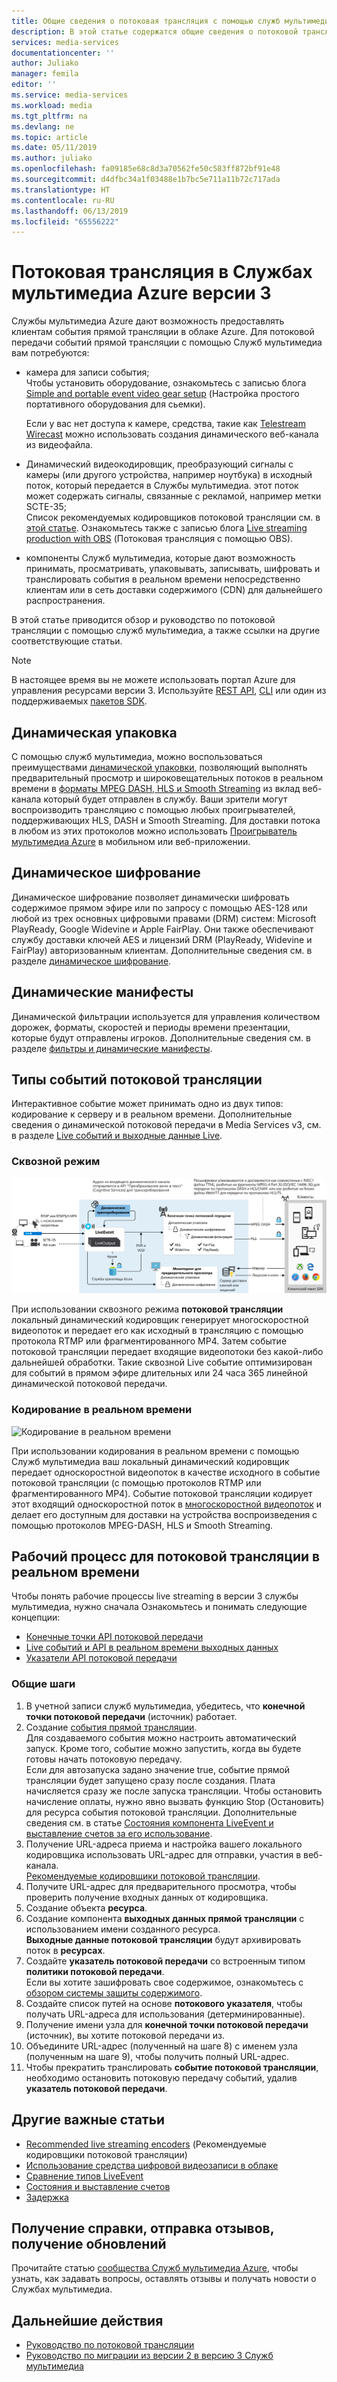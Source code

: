 ```yaml
---
title: Общие сведения о потоковая трансляция с помощью служб мультимедиа Azure v3 | Документация Майкрософт
description: В этой статье содержатся общие сведения о потоковой трансляции в реальном времени с использованием Служб мультимедиа Azure версии 3.
services: media-services
documentationcenter: ''
author: Juliako
manager: femila
editor: ''
ms.service: media-services
ms.workload: media
ms.tgt_pltfrm: na
ms.devlang: ne
ms.topic: article
ms.date: 05/11/2019
ms.author: juliako
ms.openlocfilehash: fa09185e68c8d3a70562fe50c583ff872bf91e48
ms.sourcegitcommit: d4dfbc34a1f03488e1b7bc5e711a11b72c717ada
ms.translationtype: HT
ms.contentlocale: ru-RU
ms.lasthandoff: 06/13/2019
ms.locfileid: "65556222"
---
```

# <a name="live-streaming-with-azure-media-services-v3"></a>Потоковая трансляция в Службах мультимедиа Azure версии 3

Службы мультимедиа Azure дают возможность предоставлять клиентам события прямой трансляции в облаке Azure. Для потоковой передачи событий прямой трансляции с помощью Служб мультимедиа вам потребуются:  

- камера для записи события;<br/>Чтобы установить оборудование, ознакомьтесь с записью блога [Simple and portable event video gear setup]( https://link.medium.com/KNTtiN6IeT) (Настройка простого портативного оборудования для сьемки).

    Если у вас нет доступа к камере, средства, такие как [Telestream Wirecast](https://www.telestream.net/wirecast/overview.htm) можно использовать создания динамического веб-канала из видеофайла.
- Динамический видеокодировщик, преобразующий сигналы с камеры (или другого устройства, например ноутбука) в исходный поток, который передается в Службы мультимедиа. этот поток может содержать сигналы, связанные с рекламой, например метки SCTE-35;<br/>Список рекомендуемых кодировщиков потоковой трансляции см. в [этой статье](recommended-on-premises-live-encoders.md). Ознакомьтесь также с записью блога [Live streaming production with OBS](https://link.medium.com/ttuwHpaJeT) (Потоковая трансляция с помощью OBS).
- компоненты Служб мультимедиа, которые дают возможность принимать, просматривать, упаковывать, записывать, шифровать и транслировать события в реальном времени непосредственно клиентам или в сеть доставки содержимого (CDN) для дальнейшего распространения.

В этой статье приводится обзор и руководство по потоковой трансляции с помощью служб мультимедиа, а также ссылки на другие соответствующие статьи.

> [!NOTE]
> В настоящее время вы не можете использовать портал Azure для управления ресурсами версии 3. Используйте [REST API](https://aka.ms/ams-v3-rest-ref), [CLI](https://aka.ms/ams-v3-cli-ref) или один из поддерживаемых [пакетов SDK](media-services-apis-overview.md#sdks).

## <a name="dynamic-packaging"></a>Динамическая упаковка

С помощью служб мультимедиа, можно воспользоваться преимуществами [динамической упаковки](dynamic-packaging-overview.md), позволяющий выполнять предварительный просмотр и широковещательных потоков в реальном времени в [форматы MPEG DASH, HLS и Smooth Streaming](https://en.wikipedia.org/wiki/Adaptive_bitrate_streaming) из вклад веб-канала который будет отправлен в службу. Ваши зрители могут воспроизводить трансляцию с помощью любых проигрывателей, поддерживающих HLS, DASH и Smooth Streaming. Для доставки потока в любом из этих протоколов можно использовать [Проигрыватель мультимедиа Azure](https://amp.azure.net/libs/amp/latest/docs/index.html) в мобильном или веб-приложении.

## <a name="dynamic-encryption"></a>Динамическое шифрование

Динамическое шифрование позволяет динамически шифровать содержимое прямом эфире или по запросу с помощью AES-128 или любой из трех основных цифровыми правами (DRM) систем: Microsoft PlayReady, Google Widevine и Apple FairPlay. Они также обеспечивают службу доставки ключей AES и лицензий DRM (PlayReady, Widevine и FairPlay) авторизованным клиентам. Дополнительные сведения см. в разделе [динамическое шифрование](content-protection-overview.md).

## <a name="dynamic-manifest"></a>Динамические манифесты

Динамической фильтрации используется для управления количеством дорожек, форматы, скоростей и периоды времени презентации, которые будут отправлены игроков. Дополнительные сведения см. в разделе [фильтры и динамические манифесты](filters-dynamic-manifest-overview.md).

## <a name="live-event-types"></a>Типы событий потоковой трансляции

Интерактивное событие может принимать одно из двух типов: кодирование к серверу и в реальном времени. Дополнительные сведения о динамической потоковой передачи в Media Services v3, см. в разделе [Live событий и выходные данные Live](live-events-outputs-concept.md).

### <a name="pass-through"></a>Сквозной режим

![Сквозной режим](./media/live-streaming/pass-through.svg)

При использовании сквозного режима **потоковой трансляции** локальный динамический кодировщик генерирует многоскоростной видеопоток и передает его как исходный в трансляцию с помощью протокола RTMP или фрагментированного MP4. Затем событие потоковой трансляции передает входящие видеопотоки без какой-либо дальнейшей обработки. Такие сквозной Live событие оптимизирован для событий в прямом эфире длительных или 24 часа 365 линейной динамической потоковой передачи. 

### <a name="live-encoding"></a>Кодирование в реальном времени  

![Кодирование в реальном времени](./media/live-streaming/live-encoding.svg)

При использовании кодирования в реальном времени с помощью Служб мультимедиа ваш локальный динамический кодировщик передает односкоростной видеопоток в качестве исходного в событие потоковой трансляции (с помощью протоколов RTMP или фрагментированного MP4). Событие потоковой трансляции кодирует этот входящий односкоростной поток в [многоскоростной видеопоток](https://en.wikipedia.org/wiki/Adaptive_bitrate_streaming) и делает его доступным для доставки на устройства воспроизведения с помощью протоколов MPEG-DASH, HLS и Smooth Streaming. 

## <a name="live-streaming-workflow"></a>Рабочий процесс для потоковой трансляции в реальном времени

Чтобы понять рабочие процессы live streaming в версии 3 службы мультимедиа, нужно сначала Ознакомьтесь и понимать следующие концепции: 

- [Конечные точки API потоковой передачи](streaming-endpoint-concept.md)
- [Live событий и API в реальном времени выходных данных](live-events-outputs-concept.md)
- [Указатели API потоковой передачи](streaming-locators-concept.md)

### <a name="general-steps"></a>Общие шаги

1. В учетной записи служб мультимедиа, убедитесь, что **конечной точки потоковой передачи** (источник) работает. 
2. Создание [события прямой трансляции](live-events-outputs-concept.md). <br/>Для создаваемого события можно настроить автоматический запуск. Кроме того, событие можно запустить, когда вы будете готовы начать потоковую передачу.<br/> Если для автозапуска задано значение true, событие прямой трансляции будет запущено сразу после создания. Плата начисляется сразу же после запуска трансляции. Чтобы остановить начисление оплаты, нужно явно вызвать функцию Stop (Остановить) для ресурса события потоковой трансляции. Дополнительные сведения см. в статье [Состояния компонента LiveEvent и выставление счетов за его использование](live-event-states-billing.md).
3. Получение URL-адреса приема и настройка вашего локального кодировщика использовать URL-адрес для отправки, участия в веб-канала.<br/>[Рекомендуемые кодировщики потоковой трансляции](recommended-on-premises-live-encoders.md).
4. Получите URL-адрес для предварительного просмотра, чтобы проверить получение входных данных от кодировщика.
5. Создание объекта **ресурса**.
6. Создание компонента **выходных данных прямой трансляции** с использованием имени созданного ресурса.<br/>**Выходные данные потоковой трансляции** будут архивировать поток в **ресурсах**.
7. Создайте **указатель потоковой передачи** со встроенным типом **политики потоковой передачи**.<br/>Если вы хотите зашифровать свое содержимое, ознакомьтесь с [обзором системы защиты содержимого](content-protection-overview.md).
8. Создайте список путей на основе **потокового указателя**, чтобы получать URL-адреса для использования (детерминированные).
9. Получение имени узла для **конечной точки потоковой передачи** (источник), вы хотите потоковой передачи из.
10. Объедините URL-адрес (полученный на шаге 8) с именем узла (полученным на шаге 9), чтобы получить полный URL-адрес.
11. Чтобы прекратить транслировать **событие потоковой трансляции**, необходимо остановить потоковую передачу событий, удалив **указатель потоковой передачи**.

## <a name="other-important-articles"></a>Другие важные статьи

- [Recommended live streaming encoders](recommended-on-premises-live-encoders.md) (Рекомендуемые кодировщики потоковой трансляции)
- [Использование средства цифровой видеозаписи в облаке](live-event-cloud-dvr.md)
- [Сравнение типов LiveEvent](live-event-types-comparison.md)
- [Состояния и выставление счетов](live-event-states-billing.md)
- [Задержка](live-event-latency.md)

## <a name="ask-questions-give-feedback-get-updates"></a>Получение справки, отправка отзывов, получение обновлений

Прочитайте статью [сообщества Служб мультимедиа Azure](media-services-community.md), чтобы узнать, как задавать вопросы, оставлять отзывы и получать новости о Службах мультимедиа.

## <a name="next-steps"></a>Дальнейшие действия

* [Руководство по потоковой трансляции](stream-live-tutorial-with-api.md)
* [Руководство по миграции из версии 2 в версию 3 Служб мультимедиа](migrate-from-v2-to-v3.md)
